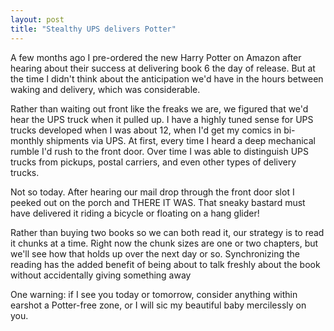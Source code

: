```yaml
---
layout: post
title: "Stealthy UPS delivers Potter"
---
```




<p>A few months ago I pre-ordered the new Harry Potter on Amazon after
hearing about their success at delivering book 6 the day of
release. But at the time I didn't think about the anticipation we'd have
in the hours between waking and delivery, which was
considerable.</p>

<p>Rather than waiting out front like the freaks we are, we figured
that we'd hear the UPS truck when it pulled up. I have a highly tuned
sense for UPS trucks developed when I was about 12, when I'd get my
comics in bi-monthly shipments via UPS. At first, every time I heard a
deep mechanical rumble I'd rush to the front door. Over time I was
able to distinguish UPS trucks from pickups, postal carriers, and even
other types of delivery trucks.</p>

<p>Not so today. After hearing our mail drop through the front door
slot I peeked out on the porch and THERE IT WAS. That sneaky bastard
must have delivered it riding a bicycle or floating on a hang glider!</p>

<p>Rather than buying two books so we can both read it, our strategy
is to read it chunks at a time. Right now the chunk sizes are one or
two chapters, but we'll see how that holds up over the next day or
so. Synchronizing the reading has the added benefit of being about to
talk freshly about the book without accidentally giving something
away</p>

<p>One warning: if I see you today or tomorrow, consider anything within earshot a
Potter-free zone, or I will sic my beautiful baby mercilessly on
you.</p>


